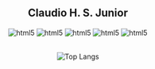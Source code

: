 <div align="center">
  <h2 align="center">Claudio H. S. Junior</h2>
  
  <div style="display: inline_block">
      <img align="center" alt="html5" src="https://img.shields.io/badge/React-20232A?style=for-the-badge&logo=react&logoColor=61DAFB"/>
      <img align="center" alt="html5" src="https://img.shields.io/badge/MongoDB-4EA94B?style=for-the-badge&logo=mongodb&logoColor=white"/>
      <img align="center" alt="html5" src="https://img.shields.io/badge/JavaScript-323330?style=for-the-badge&logo=javascript&logoColor=F7DF1E"/>
      <img align="center" alt="html5" src="https://img.shields.io/badge/Python-14354C?style=for-the-badge&logo=python&logoColor=white"/>
      <img align="center" alt="html5" src="https://img.shields.io/badge/Java-ED8B00?style=for-the-badge&logo=openjdk&logoColor=white"/>
  </div><br/>
  
  ![Top Langs](https://github-readme-stats.vercel.app/api/top-langs/?username=ClaudioSilvaJ&layout=compact)
</div>
